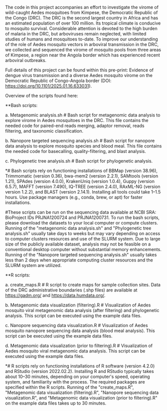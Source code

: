 The code in this project accompanies an effort to investigate the virome of wild-caught Aedes mosquitoes from Kimpese, the Democratic Republic of the Congo (DRC). The DRC is the second largest country in Africa and has an estimated population of over 100 million. Its tropical climate is conducive to mosquito survival. Considerable attention is devoted to the high burden of malaria in the DRC, but arboviruses remain neglected, with limited studies of humans and mosquitoes to-date. To improve our understanding of the role of Aedes mosquito vectors in arboviral transmission in the DRC, we collected and sequenced the virome of mosquito pools from three areas of Kimpese, a region near the Angola border which has experienced recent arboviral outbreaks.

Full details of this project can be found within this pre-print: Evidence of dengue virus transmission and a diverse Aedes mosquito virome on the Democratic Republic of Congo-Angola border (DOI: https://doi.org/10.1101/2025.01.16.633031).


Overview of the scripts found here:


**Bash scripts:

a. Metagenomic analysis.sh # Bash script for metagenomic data analysis to explore virome in Aedes mosquitoes in the DRC. This file contains the needed code for paired-end reads merging, adaptor removal, reads filtering, and taxonomic classification.

b. Nanopore targeted sequencing analysis.sh # Bash script for nanopore data analysis to explore mosquito species and blood meal. This file contains the needed code for basecalling, quality-filtering, and blast analysis.

c. Phylogenetic tree analysis.sh # Bash script for phylogenetic analysis.

*# Bash scripts rely on functioning installations of BBMap (version 38.96), Trimmomatic (version 0.36), bwa-mem2 (version 2.2.1), SAMtools (version 1.21), SPAdes (version 4.0.0), KrakenUniq (version 1.0.4), Guppy (version 6.5.7), MAFFT (version 7.490), IQ-TREE (version 2.4.0), RAxML-NG (version version 1.2.2), and BLAST (version 2.14.1). Installing all tools could take 1–1.5 hours. Use package managers (e.g., conda, brew, or apt) for faster installations.

#These scripts can be run on the sequencing data available at NCBI SRA: BioProject IDs PRJNA1200724 and PRJNA1200731. To run the bash scripts, please download the datasets to your local computer or compute clusters. Running of the "metagenomic data analysis.sh" and "Phylogenetic tree analysis.sh" usually take days to weeks but may vary depending on access to computer clusters resources and use of the SLURM system. Due to large size of the publicly available dataset, analysis may not be feasible on a conventional desktop computer without substantial memory enhancements. Running of the "Nanopore targeted sequencing analysis.sh" usually takes less than 2 days when appropriate computing cluster resources and the SLURM system are utilized.


**R scripts:

a. create_maps.R # R script to create maps for sample collection sites. Data of the DRC administrative boundaries (.shp files) are available at https://gadm.org/ and https://data.humdata.org/.

b. Metagenomic data visualization (filtering).R # Visualization of Aedes mosquito viral metagenomic data analysis (after filtering) and phylogenetic analysis. This script can be executed using the example data files.

c. Nanopore sequencing data visualization.R # Visualization of Aedes mosquito nanopore sequencing data analysis (blood meal analysis). This script can be executed using the example data files.

d. Metagenomic data visualization (prior to filtering).R # Visualization of Aedes mosquito viral metagenomic data analysis. This script can be executed using the example data files.

*# R scripts rely on functioning installations of R software (version 4.2.0) and RStudio (version 2022.02.2). Installing R and RStudio typically takes about 10–30 minutes, depending on your computer's speed, operating system, and familiarity with the process. The required packages are specified within the R scripts. Running of the "create_maps.R", "Metagenomic data visualization (filtering).R", "Nanopore sequencing data visualization.R", and "Metagenomic data visualization (prior to filtering).R" on the example data files takes up to 30 minutes.
